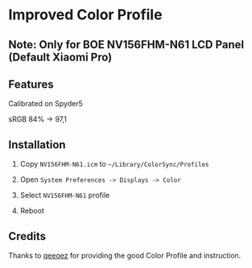 # Improved Color Profile

## Note: Only for BOE NV156FHM-N61 LCD Panel (Default Xiaomi Pro)

## Features

Calibrated on Spyder5

sRGB 84% -> 97,1


## Installation

1. Copy `NV156FHM-N61.icm` to `~/Library/ColorSync/Profiles`

2. Open `System Preferences -> Displays -> Color`

3. Select `NV156FHM-N61` profile

4. Reboot


## Credits

Thanks to [qeeqez](https://github.com/qeeqez) for providing the good Color Profile and instruction.
